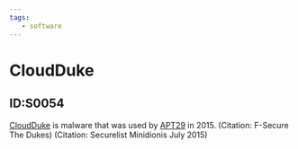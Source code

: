 ```yaml
---
tags:
   - software
---
```

# CloudDuke
## ID:S0054
[CloudDuke](software/S0054) is malware that was used by [APT29](groups/G0016) in 2015. (Citation: F-Secure The Dukes) (Citation: Securelist Minidionis July 2015)
